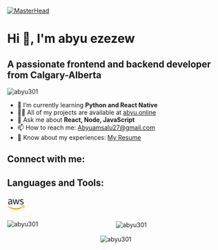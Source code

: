 [![MasterHead](https://img.freepik.com/free-vector/programmers-day-banner-design_1308-114298.jpg?w=740&t=st=1707296832~exp=1707297432~hmac=9ae7faf3f198bd97fc3f5b3a7d3a8732fc7c18897b340e2de067744446a3194e)](https://rishavchanda.io)

# Hi 👋, I'm abyu ezezew
## A passionate frontend and backend developer from Calgary-Alberta

<p align="left"> <img src="https://komarev.com/ghpvc/?username=abyu301&label=Profile%20views&color=0e75b6&style=flat" alt="abyu301" /> </p>

- 🌱 I’m currently learning **Python and React Native**
- 👨‍💻 All of my projects are available at [abyu.online](https://abyu.online)
- 💬 Ask me about **React, Node, JavaScript**
- 📫 How to reach me: [Abyuamsalu27@gmail.com](mailto:Abyuamsalu27@gmail.com)
- 📄 Know about my experiences: [My Resume](https://www.abyu.online/assets/document/my-Resume.pdf)

## Connect with me:

## Languages and Tools:

<p align="left">
  <a href="https://aws.amazon.com" target="_blank" rel="noreferrer"> <img src="https://raw.githubusercontent.com/devicons/devicon/master/icons/amazonwebservices/amazonwebservices-original-wordmark.svg" alt="aws" width="40" height="40"/> </a>
  <!-- Add more icons here -->
</p>

<p align="left">
  <img align="left" src="https://github-readme-stats.vercel.app/api/top-langs?username=abyu301&show_icons=true&locale=en&layout=compact" alt="abyu301" />
</p>

<p align="center">
  <img align="center" src="https://github-readme-stats.vercel.app/api?username=abyu301&show_icons=true&locale=en" alt="abyu301" />
</p>

<p align="center">
  <img align="center" src="https://github-readme-streak-stats.herokuapp.com/?user=abyu301&" alt="abyu301" />
</p>

